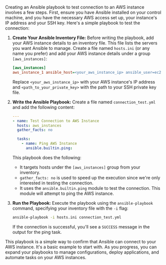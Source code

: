 Creating an Ansible playbook to test connection to an AWS instance involves a few steps. First, ensure you have Ansible installed on your control machine, and you have the necessary AWS access set up,  your instance's IP address and your SSH key. Here's a simple playbook to test the connection:

1. **Create Your Ansible Inventory File:**
   Before writing the playbook, add your AWS instance details to an inventory file. This file lists the servers you want Ansible to manage. Create a file named `hosts.ini` (or any name you prefer) and add your AWS instance details under a group `[aws_instances]`:

   ```ini
   [aws_instances]
   aws_instance_1 ansible_host=<your_aws_instance_ip> ansible_user=ec2-user ansible_ssh_private_key_file=<path_to_your_private_key>
   ```

   Replace `<your_aws_instance_ip>` with your AWS instance's IP address and `<path_to_your_private_key>` with the path to your SSH private key file.

2. **Write the Ansible Playbook:**
   Create a file named `connection_test.yml` and add the following content:

   ```yaml
   ---
   - name: Test Connection to AWS Instance
     hosts: aws_instances
     gather_facts: no

     tasks:
       - name: Ping AWS Instance
         ansible.builtin.ping:
   ```

   This playbook does the following:
   - It targets hosts under the `[aws_instances]` group from your inventory.
   - `gather_facts: no` is used to speed up the execution since we're only interested in testing the connection.
   - It uses the `ansible.builtin.ping` module to test the connection. This module will attempt to ping the AWS instance.

3. **Run the Playbook:**
   Execute the playbook using the `ansible-playbook` command, specifying your inventory file with the `-i` flag:

   ```sh
   ansible-playbook -i hosts.ini connection_test.yml
   ```

   If the connection is successful, you'll see a `SUCCESS` message in the output for the ping task.

This playbook is a simple way to confirm that Ansible can connect to your AWS instance. It's a basic example to start with. As you progress, you can expand your playbooks to manage configurations, deploy applications, and automate tasks on your AWS instances.
